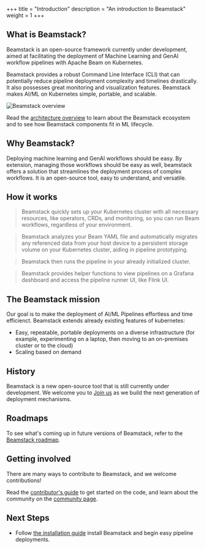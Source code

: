 +++
title = "Introduction"
description = "An introduction to Beamstack"
weight = 1
+++

## What is Beamstack?

Beamstack is an open-source framework currently under development, aimed at facilitating the deployment of Machine Learning and GenAI workflow pipelines with Apache Beam on Kubernetes. 

Beamstack provides a robust Command Line Interface (CLI) that can potentially reduce pipeline deployment complexity and timelines drastically. It also possesses great monitoring and visualization features. Beamstack makes AI/ML on Kubernetes simple, portable, and scalable.

<img src="/docs/getting-started/images/beam-arch.png"
  alt="Beamstack overview"
  class="mt-3 mb-3">

Read the [architecture overview](/docs/getting-started/architecture/) to learn about the Beamstack ecosystem
and to see how Beamstack components fit in ML lifecycle.

## Why Beamstack?
Deploying machine learning and GenAI workflows should be easy. By extension, managing those workflows should be easy as well, beamstack offers a solution that streamlines the deployment process of complex workflows. It is an open-source tool, easy to understand, and versatile. 

## How it works
> Beamstack quickly sets up your Kubernetes cluster with all necessary resources, like operators, CRDs, and monitoring, so you can run Beam workflows, regardless of your environment.

> Beamstack analyzes your Beam YAML file and automatically migrates any referenced data from your host device to a persistent storage volume on your Kubernetes cluster, aiding in pipeline prototyping.

> Beamstack then runs the pipeline in your already initialized cluster.

>  Beamstack provides helper functions to view pipelines on a Grafana dashboard and access the pipeline runner UI, like Flink UI.

## The Beamstack mission

Our goal is to make the deployment of AI/ML Pipelines effortless and time efficienct. Beamstack extends already existing features of kubernetes: 

- Easy, repeatable, portable deployments on a diverse infrastructure
  (for example, experimenting on a laptop, then moving to an on-premises
  cluster or to the cloud)
- Scaling based on demand

## History

Beamstack is a new open-source tool that is still currently under development. We welcome you to [Join us](https://discord.gg/fYNnNVaEFK) as we build the next generation of deployment mechanisms.

## Roadmaps

To see what's coming up in future versions of Beamstack, refer to the [Beamstack roadmap](https://github.com/BeamStackProj/beamstack-cli).

## Getting involved

There are many ways to contribute to Beamstack, and we welcome contributions!

Read the [contributor's guide](/docs/about/contributing/) to get started on the code, and learn about the community on the [community page](/docs/about/community/).

## Next Steps

- Follow [the installation guide](/docs/getting-started/installing-beamstack) install Beamstack and begin easy pipeline deployments.
